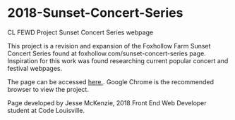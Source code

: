 # 2018-Sunset-Concert-Series
CL FEWD Project Sunset Concert Series webpage

This project is a revision and expansion of the Foxhollow Farm Sunset Concert Series found at foxhollow.com/sunset-concert-series page.
Inspiration for this work was found researching current popular concert and festival webpages.

The page can be accessed <a href="https://jmck31.github.io/2018-Sunset-Concert-Series/">here.</a>. Google Chrome is the recommended browser to view the project.

Page developed by Jesse McKenzie, 2018 Front End Web Developer student at Code Louisville. 
